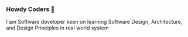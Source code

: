 ### Howdy Coders 👋
I am Software developer keen on learning Software Design, Architecture, and Design Principles in real world system
